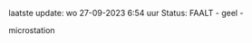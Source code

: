 laatste update: 
wo 27-09-2023  6:54   uur 
Status: FAALT - geel - 
<div class="service Y">microstation</div>